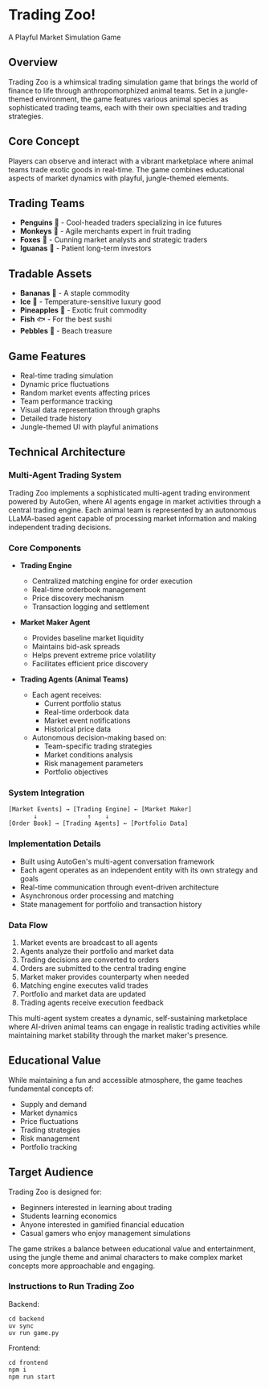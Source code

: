 # Trading Zoo!

A Playful Market Simulation Game

## Overview

Trading Zoo is a whimsical trading simulation game that brings the world of finance to life through anthropomorphized animal teams. Set in a jungle-themed environment, the game features various animal species as sophisticated trading teams, each with their own specialties and trading strategies.

## Core Concept

Players can observe and interact with a vibrant marketplace where animal teams trade exotic goods in real-time. The game combines educational aspects of market dynamics with playful, jungle-themed elements.

## Trading Teams

* **Penguins** 🐧 - Cool-headed traders specializing in ice futures
* **Monkeys** 🐒 - Agile merchants expert in fruit trading
* **Foxes** 🦊 - Cunning market analysts and strategic traders
* **Iguanas** 🦎 - Patient long-term investors

## Tradable Assets

* **Bananas** 🍌 - A staple commodity
* **Ice** 🧊 - Temperature-sensitive luxury good
* **Pineapples** 🍍 - Exotic fruit commodity
* **Fish** 🐟 - For the best sushi
* **Pebbles** 💎 - Beach treasure

## Game Features

* Real-time trading simulation
* Dynamic price fluctuations
* Random market events affecting prices
* Team performance tracking
* Visual data representation through graphs
* Detailed trade history
* Jungle-themed UI with playful animations

## Technical Architecture

### Multi-Agent Trading System

Trading Zoo implements a sophisticated multi-agent trading environment powered by AutoGen, where AI agents engage in market activities through a central trading engine. Each animal team is represented by an autonomous LLaMA-based agent capable of processing market information and making independent trading decisions.

### Core Components

* **Trading Engine**
  * Centralized matching engine for order execution
  * Real-time orderbook management
  * Price discovery mechanism
  * Transaction logging and settlement

* **Market Maker Agent**
  * Provides baseline market liquidity
  * Maintains bid-ask spreads
  * Helps prevent extreme price volatility
  * Facilitates efficient price discovery

* **Trading Agents (Animal Teams)**
  * Each agent receives:
    * Current portfolio status
    * Real-time orderbook data
    * Market event notifications
    * Historical price data
  * Autonomous decision-making based on:
    * Team-specific trading strategies
    * Market conditions analysis
    * Risk management parameters
    * Portfolio objectives

### System Integration

```
[Market Events] → [Trading Engine] ← [Market Maker]
       ↓              ↑    ↓
[Order Book] → [Trading Agents] ← [Portfolio Data]
```

### Implementation Details

* Built using AutoGen's multi-agent conversation framework
* Each agent operates as an independent entity with its own strategy and goals
* Real-time communication through event-driven architecture
* Asynchronous order processing and matching
* State management for portfolio and transaction history

### Data Flow

1. Market events are broadcast to all agents
2. Agents analyze their portfolio and market data
3. Trading decisions are converted to orders
4. Orders are submitted to the central trading engine
5. Market maker provides counterparty when needed
6. Matching engine executes valid trades
7. Portfolio and market data are updated
8. Trading agents receive execution feedback

This multi-agent system creates a dynamic, self-sustaining marketplace where AI-driven animal teams can engage in realistic trading activities while maintaining market stability through the market maker's presence.

## Educational Value

While maintaining a fun and accessible atmosphere, the game teaches fundamental concepts of:

* Supply and demand
* Market dynamics
* Price fluctuations
* Trading strategies
* Risk management
* Portfolio tracking

## Target Audience

Trading Zoo is designed for:

* Beginners interested in learning about trading
* Students learning economics
* Anyone interested in gamified financial education
* Casual gamers who enjoy management simulations

The game strikes a balance between educational value and entertainment, using the jungle theme and animal characters to make complex market concepts more approachable and engaging.


### Instructions to Run Trading Zoo

Backend:
```
cd backend
uv sync
uv run game.py
```

Frontend:
```
cd frontend
npm i
npm run start
```